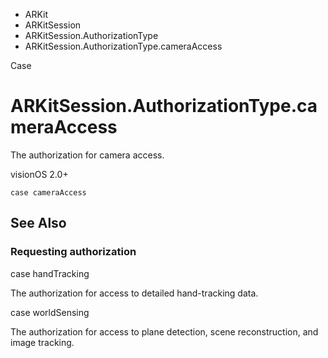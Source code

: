 

- ARKit
- ARKitSession
- ARKitSession.AuthorizationType
-  ARKitSession.AuthorizationType.cameraAccess 

Case

# ARKitSession.AuthorizationType.cameraAccess

The authorization for camera access.

visionOS 2.0+

``` source
case cameraAccess
```

## See Also

### Requesting authorization

case handTracking

The authorization for access to detailed hand-tracking data.

case worldSensing

The authorization for access to plane detection, scene reconstruction, and image tracking.

